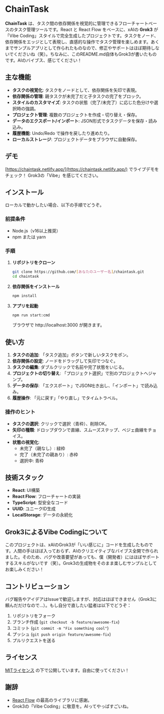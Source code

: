 # ChainTask

**ChainTask** は、タスク間の依存関係を視覚的に管理できるフローチャートベースのタスク管理ツールです。React と React Flow をベースに、xAIの **Grok3** が「Vibe Coding」スタイルで完全生成したプロジェクトです。タスクをノード、依存関係をエッジとして表現し、直感的な操作でタスク管理を楽しめます。あくまでサンプルアプリとして作られたものなので、修正やサポートはほぼ期待しないでくださいね（笑）。ちなみに、このREADME.md自体もGrok3が書いたものです。AIのバイブス、感じてください！

## 主な機能

- **タスクの視覚化**: タスクをノードとして、依存関係を矢印で表現。
- **依存関係の管理**: 親タスクが未完了だと子タスクの完了をブロック。
- **スタイルのカスタマイズ**: タスクの状態（完了/未完了）に応じた色分けや選択時の強調。
- **プロジェクト管理**: 複数のプロジェクトを作成・切り替え・保存。
- **データのエクスポート/インポート**: JSON形式でタスクデータを保存・読み込み。
- **履歴機能**: Undo/Redo で操作を戻したり進めたり。
- **ローカルストレージ**: プロジェクトデータをブラウザに自動保存。

## デモ

[https://chaintask.netlify.app/](https://chaintask.netlify.app/) でライブデモをチェック！ Grok3の「Vibe」を感じてください。

## インストール

ローカルで動かしたい場合、以下の手順でどうぞ。

### 前提条件

- Node.js（v16以上推奨）
- npm または yarn

### 手順

1. **リポジトリをクローン**
   ```bash
   git clone https://github.com/[あなたのユーザー名]/chaintask.git
   cd chaintask
   ```

2. **依存関係をインストール**
    ```bash
    npm install
    ```

3. **アプリを起動**
    ```bash
    npm run start:cmd
    ```
    ブラウザで http://localhost:3000 が開きます。

## 使い方

1. **タスクの追加**: 「タスク追加」ボタンで新しいタスクをポン。
2. **依存関係の設定**: ノードをドラッグして矢印でつなぐ。
3. **タスクの編集**: ダブルクリックで名前や完了状態をいじる。
4. **プロジェクトの切り替え**: 「プロジェクト選択」で別のプロジェクトへジャンプ。
5. **データの保存**: 「エクスポート」でJSON吐き出し、「インポート」で読み込み。
6. **履歴操作**: 「元に戻す」「やり直し」でタイムトラベル。

### 操作のヒント

- **タスクの選択**: クリックで選択（青枠）、削除OK。
- **矢印の種類**: ドロップダウンで直線、スムーズステップ、ベジェ曲線をチョイス。
- **状態の視覚化**:
  - 未完了（親なし）: 緑枠
  - 完了（未完了の親あり）: 赤枠
  - 選択中: 青枠

## 技術スタック

- **React**: UI構築
- **React Flow**: フローチャートの実装
- **TypeScript**: 型安全なコード
- **UUID**: ユニークID生成
- **LocalStorage**: データの永続化

## Grok3によるVibe Codingについて

このプロジェクトは、xAIのGrok3が「いい感じに」コードを生成したものです。人間の手はほぼ入っておらず、AIのクリエイティブなバイブス全開で作られました。そのため、バグや改善要望があっても、僕（開発者）にはほぼサポートするスキルがないです（笑）。Grok3の生成物をそのまま楽しむサンプルとしてお楽しみください！

## コントリビューション

バグ報告やアイデアはIssueで歓迎しますが、対応はほぼできません（Grok3に頼んだだけなので…）。もし自分で直したい猛者は以下でどうぞ：

1. リポジトリをフォーク
2. ブランチ作成 (`git checkout -b feature/awesome-fix`)
3. コミット (`git commit -m "Fix something cool"`)
4. プッシュ (`git push origin feature/awesome-fix`)
5. プルリクエストを送る

## ライセンス

[MITライセンス](LICENSE) の下で公開しています。自由に使ってください！

## 謝辞

- [React Flow](https://reactflow.dev/) の最高のライブラリに感謝。
- Grok3の「Vibe Coding」に敬意を。AIってやっぱすごいね。